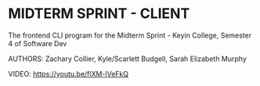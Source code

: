 # MIDTERM SPRINT - CLIENT

The frontend CLI program for the Midterm Sprint - Keyin College, Semester 4 of Software Dev

AUTHORS: Zachary Collier, Kyle/Scarlett Budgell, Sarah Elizabeth Murphy

VIDEO: https://youtu.be/flXM-lVeFkQ
